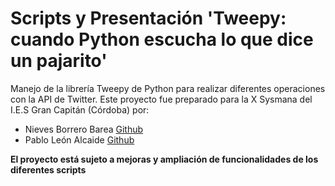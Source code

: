 # Scripts y Presentación  'Tweepy: cuando Python escucha lo que dice un pajarito'

Manejo de la librería Tweepy de Python para realizar diferentes operaciones con la API de Twitter.
Este proyecto fue preparado para la X Sysmana del I.E.S Gran Capitán (Córdoba) por:

* Nieves Borrero Barea [Github](https://github.com/NievesBorrero)
* Pablo León Alcaide [Github](https://github.com/pabloleonalcaide)


__El proyecto está sujeto a mejoras y ampliación de funcionalidades de los diferentes scripts__